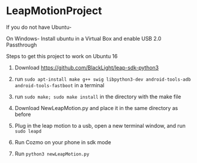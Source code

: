 # LeapMotionProject

If you do not have Ubuntu-

On Windows- Install ubuntu in a Virtual Box and enable USB 2.0 Passthrough

Steps to get this project to work on Ubuntu 16

1. Download https://github.com/BlackLight/leap-sdk-python3

2. run `sudo apt-install make g++ swig libpython3-dev android-tools-adb android-tools-fastboot` in a terminal

3. run `sudo make; sudo make install` in the directory with the make file

4. Download NewLeapMotion.py and place it in the same directory as before

5. Plug in the leap motion to a usb, open a new terminal window, and run `sudo leapd`

6. Run Cozmo on your phone in sdk mode

7. Run `python3 newLeapMotion.py`
